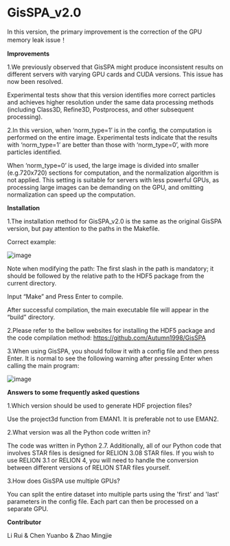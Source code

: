 # GisSPA_v2.0
In this version, the primary improvement is the correction of the GPU memory leak issue！







******Improvements******

  1.We previously observed that GisSPA might produce inconsistent results on different servers with varying GPU cards and CUDA versions. This issue has now been resolved.

  
  Experimental tests show that this version identifies more correct particles and achieves higher resolution under the same data processing methods (including Class3D, Refine3D, Postprocess, and other subsequent processing).


  2.In this version, when ‘norm_type=1’ is in the config, the computation is performed on the entire image. Experimental tests indicate that the results with ‘norm_type=1’ are better than those with ‘norm_type=0’, with more particles identified.

  
  When ‘norm_type=0’ is used, the large image is divided into smaller (e.g.720x720) sections for computation, and the normalization algorithm is not applied. This setting is suitable for servers with less powerful GPUs, as processing large images can be demanding on the GPU, and omitting normalization can speed up the computation.







******Installation******


  1.The installation method for GisSPA_v2.0 is the same as the original GisSPA version, but pay attention to the paths in the Makefile.

  
  Correct example:

  
![image](https://github.com/user-attachments/assets/45cc4070-5978-47a1-9ba3-6857feaeb50f)


  Note when modifying the path: The first slash in the path is mandatory; it should be followed by the relative path to the HDF5 package from the current directory.

  
  Input “Make” and Press Enter to compile.

  
  After successful compilation, the main executable file will appear in the “build” directory.


  2.Please refer to the bellow websites for installing the HDF5 package and the code compilation method:
https://github.com/Autumn1998/GisSPA


  3.When using GisSPA, you should follow it with a config file and then press Enter. It is normal to see the following warning after pressing Enter when calling the main program:

  
  ![image](https://github.com/user-attachments/assets/c2eb293a-9296-43c7-b953-84dff9294bdc)











******Answers to some frequently asked questions******


  1.Which version should be used to generate HDF projection files?

  
  Use the project3d function from EMAN1. It is preferable not to use EMAN2.


  2.What version was all the Python code written in?

  
  The code was written in Python 2.7. Additionally, all of our Python code that involves STAR files is designed for RELION 3.08 STAR files. If you wish to use RELION 3.1 or RELION 4, you will need to handle the conversion between different versions of RELION STAR files yourself.


  3.How does GisSPA use multiple GPUs?

  
  You can split the entire dataset into multiple parts using the 'first' and 'last' parameters in the config file. Each part can then be processed on a separate GPU.








******Contributor******


Li Rui & Chen Yuanbo & Zhao Mingjie

